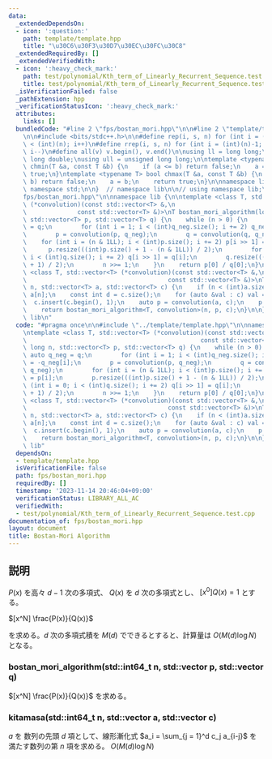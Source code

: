 ```yaml
---
data:
  _extendedDependsOn:
  - icon: ':question:'
    path: template/template.hpp
    title: "\u30C6\u30F3\u30D7\u30EC\u30FC\u30C8"
  _extendedRequiredBy: []
  _extendedVerifiedWith:
  - icon: ':heavy_check_mark:'
    path: test/polynomial/Kth_term_of_Linearly_Recurrent_Sequence.test.cpp
    title: test/polynomial/Kth_term_of_Linearly_Recurrent_Sequence.test.cpp
  _isVerificationFailed: false
  _pathExtension: hpp
  _verificationStatusIcon: ':heavy_check_mark:'
  attributes:
    links: []
  bundledCode: "#line 2 \"fps/bostan_mori.hpp\"\n\n#line 2 \"template/template.hpp\"\
    \n\n#include <bits/stdc++.h>\n\n#define rep(i, s, n) for (int i = (int)(s); i\
    \ < (int)(n); i++)\n#define rrep(i, s, n) for (int i = (int)(n)-1; i >= (int)(s);\
    \ i--)\n#define all(v) v.begin(), v.end()\n\nusing ll = long long;\nusing ld =\
    \ long double;\nusing ull = unsigned long long;\n\ntemplate <typename T> bool\
    \ chmin(T &a, const T &b) {\n    if (a <= b) return false;\n    a = b;\n    return\
    \ true;\n}\ntemplate <typename T> bool chmax(T &a, const T &b) {\n    if (a >=\
    \ b) return false;\n    a = b;\n    return true;\n}\n\nnamespace lib {\n\nusing\
    \ namespace std;\n\n}  // namespace lib\n\n// using namespace lib;\n#line 4 \"\
    fps/bostan_mori.hpp\"\n\nnamespace lib {\n\ntemplate <class T, std::vector<T>\
    \ (*convolution)(const std::vector<T> &,\n                                   \
    \              const std::vector<T> &)>\nT bostan_mori_algorithm(long long n,\
    \ std::vector<T> p, std::vector<T> q) {\n    while (n > 0) {\n        auto q_neg\
    \ = q;\n        for (int i = 1; i < (int)q_neg.size(); i += 2) q_neg[i] = -q_neg[i];\n\
    \        p = convolution(p, q_neg);\n        q = convolution(q, q_neg);\n    \
    \    for (int i = (n & 1LL); i < (int)p.size(); i += 2) p[i >> 1] = p[i];\n  \
    \      p.resize(((int)p.size() + 1 - (n & 1LL)) / 2);\n        for (int i = 0;\
    \ i < (int)q.size(); i += 2) q[i >> 1] = q[i];\n        q.resize(((int)q.size()\
    \ + 1) / 2);\n        n >>= 1;\n    }\n    return p[0] / q[0];\n}\n\ntemplate\
    \ <class T, std::vector<T> (*convolution)(const std::vector<T> &,\n          \
    \                                       const std::vector<T> &)>\nT kitamasa(std::int64_t\
    \ n, std::vector<T> a, std::vector<T> c) {\n    if (n < (int)a.size()) return\
    \ a[n];\n    const int d = c.size();\n    for (auto &val : c) val = -val;\n  \
    \  c.insert(c.begin(), 1);\n    auto p = convolution(a, c);\n    p.resize(d);\n\
    \    return bostan_mori_algorithm<T, convolution>(n, p, c);\n}\n\n}  // namespace\
    \ lib\n"
  code: "#pragma once\n\n#include \"../template/template.hpp\"\n\nnamespace lib {\n\
    \ntemplate <class T, std::vector<T> (*convolution)(const std::vector<T> &,\n \
    \                                                const std::vector<T> &)>\nT bostan_mori_algorithm(long\
    \ long n, std::vector<T> p, std::vector<T> q) {\n    while (n > 0) {\n       \
    \ auto q_neg = q;\n        for (int i = 1; i < (int)q_neg.size(); i += 2) q_neg[i]\
    \ = -q_neg[i];\n        p = convolution(p, q_neg);\n        q = convolution(q,\
    \ q_neg);\n        for (int i = (n & 1LL); i < (int)p.size(); i += 2) p[i >> 1]\
    \ = p[i];\n        p.resize(((int)p.size() + 1 - (n & 1LL)) / 2);\n        for\
    \ (int i = 0; i < (int)q.size(); i += 2) q[i >> 1] = q[i];\n        q.resize(((int)q.size()\
    \ + 1) / 2);\n        n >>= 1;\n    }\n    return p[0] / q[0];\n}\n\ntemplate\
    \ <class T, std::vector<T> (*convolution)(const std::vector<T> &,\n          \
    \                                       const std::vector<T> &)>\nT kitamasa(std::int64_t\
    \ n, std::vector<T> a, std::vector<T> c) {\n    if (n < (int)a.size()) return\
    \ a[n];\n    const int d = c.size();\n    for (auto &val : c) val = -val;\n  \
    \  c.insert(c.begin(), 1);\n    auto p = convolution(a, c);\n    p.resize(d);\n\
    \    return bostan_mori_algorithm<T, convolution>(n, p, c);\n}\n\n}  // namespace\
    \ lib"
  dependsOn:
  - template/template.hpp
  isVerificationFile: false
  path: fps/bostan_mori.hpp
  requiredBy: []
  timestamp: '2023-11-14 20:46:04+09:00'
  verificationStatus: LIBRARY_ALL_AC
  verifiedWith:
  - test/polynomial/Kth_term_of_Linearly_Recurrent_Sequence.test.cpp
documentation_of: fps/bostan_mori.hpp
layout: document
title: Bostan-Mori Algorithm
---
```


## 説明

$P(x)$ を高々 $d-1$ 次の多項式、 $Q(x)$ を $d$ 次の多項式とし、 $[x^0]Q(x) = 1$ とする。

$[x^N] \frac{P(x)}{Q(x)}$

を求める。$d$ 次の多項式積を $M(d)$ でできるとすると、計算量は $O(M(d) \log N)$ となる。

### bostan_mori_algorithm(std::int64_t n, std::vector<T> p, std::vector<T> q)

$[x^N] \frac{P(x)}{Q(x)}$ を求める。

### kitamasa(std::int64_t n, std::vector<T> a, std::vector<T> c) 

$a$ を 数列の先頭 $d$ 項として、線形漸化式 $a_i = \sum_{j = 1}^d c_j a_{i-j}$ を満たす数列の第 $n$ 項を求める。 $O(M(d) \log N)$